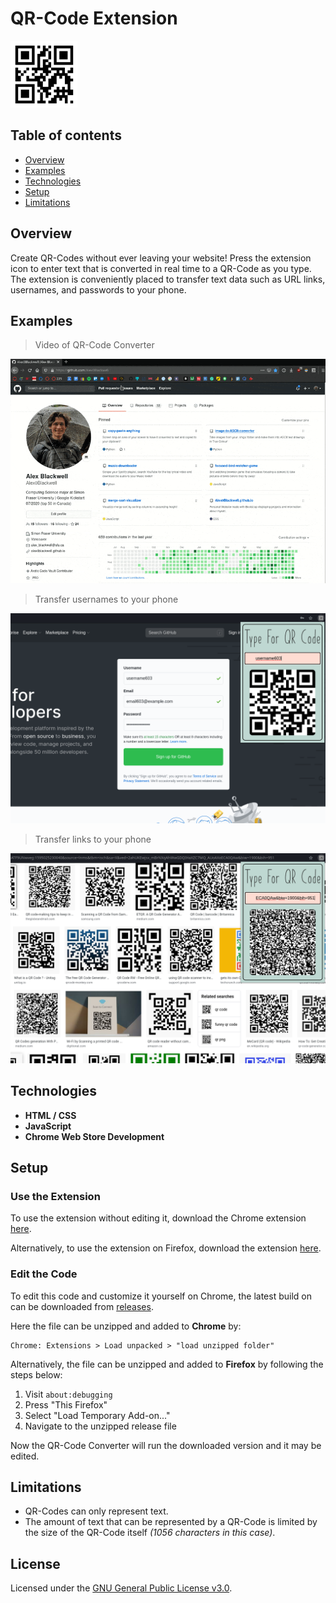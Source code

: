 # QR-Code Extension
![](favicon.png)

## Table of contents
* [Overview](#overview)
* [Examples](#examples)
* [Technologies](#technologies)
* [Setup](#setup)
* [Limitations](#limitations)

## Overview
Create QR-Codes without ever leaving your website! Press the extension icon to enter text that is converted in real time to a QR-Code as you type. The extension is conveniently placed to transfer text data such as URL links, usernames, and passwords to your phone.

## Examples

> Video of QR-Code Converter

![Screenshot](./.images/qr-code-extension.gif)

> Transfer usernames to your phone

![Screenshot](./.images/qr2.png)

> Transfer links to your phone

![Screenshot](./.images/qr3.png)

## Technologies
- **HTML / CSS**
- **JavaScript**
- **Chrome Web Store Development**

## Setup

### Use the Extension

To use the extension without editing it, download the Chrome extension [here](https://chrome.google.com/webstore/detail/qr-code-generator/enjcphliddmdkmgolkmkkkdnldidhgml?hl=en-GB&authuser=0).

Alternatively, to use the extension on Firefox, download the extension [here](https://addons.mozilla.org/en-US/firefox/addon/qr-code-converter/).

### Edit the Code

To edit this code and customize it yourself on Chrome, the latest build on can be downloaded from [releases](https://github.com/Alex0Blackwell/qr-code-extension/releases "Go to releases").  

Here the file can be unzipped and added to **Chrome** by:

    Chrome: Extensions > Load unpacked > "load unzipped folder"

Alternatively, the file can be unzipped and added to **Firefox** by following the steps below:

1. Visit `about:debugging`
2. Press "This Firefox"
3. Select "Load Temporary Add-on..."
4. Navigate to the unzipped release file

Now the QR-Code Converter will run the downloaded version and it may be edited.

## Limitations
- QR-Codes can only represent text.
- The amount of text that can be represented by a QR-Code is limited by the size of the QR-Code itself *(1056 characters in this case)*.

## License
Licensed under the [GNU General Public License v3.0](LICENSE).
